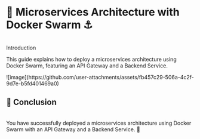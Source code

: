<h1>🚀 Microservices Architecture with Docker Swarm ⚓</h1>
<br>Introduction
<p>This guide explains how to deploy a microservices architecture using Docker Swarm, featuring an API Gateway and a Backend Service.</p>
![image](https://github.com/user-attachments/assets/fb457c29-506a-4c2f-9d7e-b5fd401469a0)

<h2>🎉 Conclusion</h2>
<br>You have successfully deployed a microservices architecture using Docker Swarm with an API Gateway and a Backend Service. 🚀
